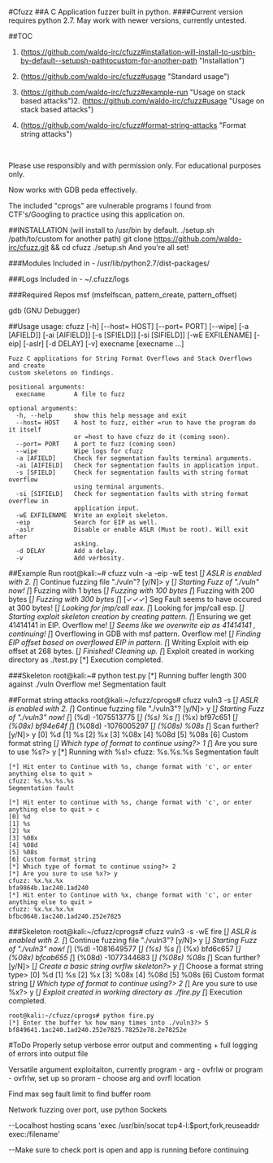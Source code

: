#Cfuzz
##A C Application fuzzer built in python.
####Current version requires python 2.7.  May work with newer versions, currently untested.

##TOC

1. (https://github.com/waldo-irc/cfuzz#installation-will-install-to-usrbin-by-default--setupsh-pathtocustom-for-another-path "Installation")

2. (https://github.com/waldo-irc/cfuzz#usage "Standard usage")

3. (https://github.com/waldo-irc/cfuzz#example-run "Usage on stack based attacks")2. (https://github.com/waldo-irc/cfuzz#usage "Usage on stack based attacks")

4. (https://github.com/waldo-irc/cfuzz#format-string-attacks "Format string attacks")

<br />

Please use responsibly and with permission only. For educational purposes only.

Now works with GDB peda effectively. 

The included "cprogs" are vulnerable programs I found from CTF's/Googling to practice using this application on.  

##INSTALLATION (will install to /usr/bin by default.  ./setup.sh /path/to/custom for another path)
    git clone https://github.com/waldo-irc/cfuzz.git && cd cfuzz
    ./setup.sh
    And you're all set!

###Modules Included in -
/usr/lib/python2.7/dist-packages/

###Logs Included in - 
~/.cfuzz/logs

###Required Repos
msf (msfelfscan, pattern_create, pattern_offset)

gdb (GNU Debugger)

##Usage
    usage: cfuzz [-h] [--host= HOST] [--port= PORT] [--wipe] [-a [AFIELD]]
                 [-ai [AIFIELD]] [-s [SFIELD]] [-si [SIFIELD]] [-wE EXFILENAME]
                 [-eip] [-aslr] [-d DELAY] [-v]
                 execname [execname ...]

    Fuzz C applications for String Format Overflows and Stack Overflows and create
    custom skeletons on findings.

    positional arguments:
      execname        A file to fuzz

    optional arguments:
      -h, --help      show this help message and exit
      --host= HOST    A host to fuzz, either =run to have the program do it itself
                      or =host to have cfuzz do it (coming soon).
      --port= PORT    A port to fuzz (coming soon)
      --wipe          Wipe logs for cfuzz
      -a [AFIELD]     Check for segmentation faults terminal arguments.
      -ai [AIFIELD]   Check for segmentation faults in application input.
      -s [SFIELD]     Check for segmentation faults with string format overflow
                      using terminal arguments.
      -si [SIFIELD]   Check for segmentation faults with string format overflow in
                      application input.
      -wE EXFILENAME  Write an exploit skeleton.
      -eip            Search for EIP as well.
      -aslr           Disable or enable ASLR (Must be root). Will exit after
                      asking.
      -d DELAY        Add a delay.
      -v              Add verbosity.

##Example Run
    root@kali:~# cfuzz vuln -a -eip -wE test
    [*] ASLR is enabled with 2.
    [*] Continue fuzzing file "./vuln"? [y/N]> y
    [*] Starting Fuzz of "./vuln" now!
    [*] Fuzzing with 1 bytes
    [*] Fuzzing with 100 bytes
    [*] Fuzzing with 200 bytes
    [*] Fuzzing with 300 bytes
    [*] [✓✓✓] Seg Fault seems to have occured at 300 bytes!
    [*] Looking for jmp/call eax.
    [*] Looking for jmp/call esp.
    [*] Starting exploit skeleton creation by creating pattern.
    [*] Ensuring we get 41414141 in EIP.
    Overflow me! 
    [*] Seems like we overwrite eip as 41414141 , continuing!
    [*] Overflowing in GDB with msf pattern.
    Overflow me! 
    [*] Finding EIP offset based on overflowed EIP in pattern.
    [*] Writing Exploit with eip offset at 268 bytes.
    [*] Finished! Cleaning up.
    [*] Exploit created in working directory as ./test.py
    [*] Execution completed.

###Skeleton
    root@kali:~# python test.py 
    [*] Running buffer length 300 against ./vuln
    Overflow me! 
    Segmentation fault

##Format string attacks
    root@kali:~/cfuzz/cprogs# cfuzz vuln3 -s
    [*] ASLR is enabled with 2.
    [*] Continue fuzzing file "./vuln3"? [y/N]> y
    [*] Starting Fuzz of "./vuln3" now!
    [*] (%d) -1075513775
    [*] (%s) %s
    [*] (%x) bf97c651
    [*] (%08x) bf94e64f
    [*] (%08d) -1076005297
    [*] (%08s)     %08s
    [*] Scan further? [y/N]> y
    [0] %d
    [1] %s
    [2] %x
    [3] %08x
    [4] %08d
    [5] %08s
    [6] Custom format string
    [*] Which type of format to continue using?> 1
    [*] Are you sure to use %s?> y
    [*] Running with %s!> 
    cfuzz: %s.%s.%s
    Segmentation fault

    [*] Hit enter to Continue with %s, change format with 'c', or enter anything else to quit > 
    cfuzz: %s.%s.%s.%s
    Segmentation fault

    [*] Hit enter to continue with %s, change format with 'c', or enter anything else to quit > c
    [0] %d
    [1] %s
    [2] %x
    [3] %08x
    [4] %08d
    [5] %08s
    [6] Custom format string
    [*] Which type of format to continue using?> 2
    [*] Are you sure to use %x?> y
    cfuzz: %x.%x.%x
    bfa9864b.1ac240.1ad240
    [*] Hit enter to Continue with %x, change format with 'c', or enter anything else to quit > 
    cfuzz: %x.%x.%x.%x
    bfbc0648.1ac240.1ad240.252e7825

###Skeleton
    root@kali:~/cfuzz/cprogs# cfuzz vuln3 -s -wE fire
    [*] ASLR is enabled with 2.
    [*] Continue fuzzing file "./vuln3"? [y/N]> y
    [*] Starting Fuzz of "./vuln3" now!
    [*] (%d) -1081649577
    [*] (%s) %s
    [*] (%x) bfd6c657
    [*] (%08x) bfcab655
    [*] (%08d) -1077344683
    [*] (%08s)     %08s
    [*] Scan further? [y/N]> 
    [*] Create a basic string ovrflw skeleton?> y
    [*] Choose a format string type> 
    [0] %d
    [1] %s
    [2] %x
    [3] %08x
    [4] %08d
    [5] %08s
    [6] Custom format string
    [*] Which type of format to continue using?> 2
    [*] Are you sure to use %x?> y
    [*] Exploit created in working directory as ./fire.py
    [*] Execution completed.

    root@kali:~/cfuzz/cprogs# python fire.py 
    [*] Enter the buffer %x how many times into ./vuln3?> 5
    bf849641.1ac240.1ad240.252e7825.78252e78.2e78252e

#ToDo
Properly setup verbose error output and commenting + full logging of errors into output file

Versatile argument exploitaiton, currently program - arg - ovfrlw or program - ovfrlw, set up so proram - choose arg and ovrfl location

Find max seg fault limit to find buffer room

Network fuzzing over port, use python Sockets

--Localhost hosting scans 'exec /usr/bin/socat tcp4-l:$port,fork,reuseaddr exec:/filename'

--Make sure to check port is open and app is running before continuing


